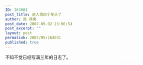 ```yaml
---
ID: 263081
post_title: 进入第四个年头了
author: 南 靖男
post_date: 2007-05-02 23:56:53
post_excerpt: ""
layout: post
permalink: 2007/05/263081
published: true
---
```

不知不觉已经写满三年的日志了。<font color="#ffffff">doubanclaim203abe5d4e382ee7</font>